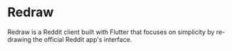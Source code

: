 # Redraw

Redraw is a Reddit client built with Flutter that focuses on simplicity by
re-drawing the official Reddit app's interface.
